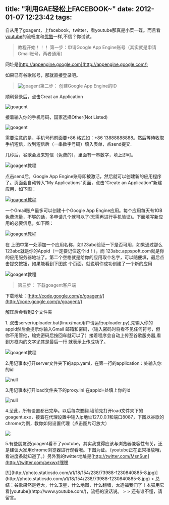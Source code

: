 title: "利用GAE轻松上FACEBOOK~"
date: 2012-01-07 12:23:42
tags:
---

自从用了goagent，上facebook，twitter，看youtube那真是小菜一碟。而且看[youtube](http://www.youtube.com/)的流畅度和[优酷](http://www.youku.com/)一样,不信？你试试。
> 教程开始！！！
> 第一步：申请Google App Engine账号（其实就是申请Gmail账号，两者通用）

网址是[http://appengine.google.com](http://appengine.google.com/)

如果已有谷歌账号，那就直接登录吧。
> ![goagent](http://photo.staticsdo.com/a1/430/388/226/69589-1230840885-8.png)第二步： 创建Google App Engine的ID

顺利登录后，点击Creat an Application

![goagent](http://photo.staticsdo.com/a1/494/113/394/69577-1230840885-8.png)

接着输入你的手机号码，国家选择Other(Not Listed)

![goagent](http://photo.staticsdo.com/a1/466/372/76/69578-1230840885-8.png)

需要注意的是，手机号码前面要+86 格式如：+86 13888888888。然后等待收取手机短信，收到短信后（一串数字号码）填入表单，点send提交.

几秒后，谷歌会发来短信（免费的），里面有一串数字，填上即可。

![goagent教程](http://photo.staticsdo.com/a1/110/124/392/73870-1230840885-8.png)

点击send后，Google App Engine账号即被激活，然后就可以创建新的应用程序了。页面会自动转入“My Applications”页面，点击“Create an Application”新建应用，如下图：

[![goagent教程](http://photo.staticsdo.com/a1/46/345/509/73804-1230840885-8.jpg)](http://photo.staticsdo.com/a1/46/345/509/73804-1230840885-8.jpg)

一个Gmail账户最多可以创建十个Google App Engine应用。每个应用每天有1GB免费流量，不够的话，多申请几个就可以了(无需再进行手机验证)。下面填写新应用的必要信息，如下图：

[![goagent教程](http://photo.staticsdo.com/a1/18/143/330/73838-1230840885-8.jpg)](http://photo.staticsdo.com/a1/18/143/330/73838-1230840885-8.jpg)

在 上图中第一处添加一个应用名称，如123abc验证一下是否可用，如果通过那么123abc就是你的Appid（一定要记住这个id！），而 123abc.appspoft.com就是你的应用服务器地址了。第二个空格就是给你的应用取个名字，可以随便填，最后点击提交按钮，如果能看到下图这 个页面，就说明你成功创建了一个新的应用

![goagent教程](http://photo.staticsdo.com/a1/210/176/111/73803-1230840885-8.jpg)
> 第三步： 下载goagent客户端

下载地址：[http://code.google.com/p/goagent/](http://code.google.com/p/goagent/)

解压后会看到2个文件夹

1\. 双击server\uploader.bat(linux/mac用户请运行uploader.py),先输入你的appid然后会提示你输入Gmail 邮箱和密码，（输入密码时将看不见任何符号，但你不用管他，输完密码后按回车就可以了）接着程序会自动上传至谷歌服务器,看到方框内的文字尤其是最后一行 就表示上传成功了。

![goagent教程](http://photo.staticsdo.com/a1/210/202/120/73883-1230840885-8.png)

2.用记事本打开server文件夹下的app.yaml，在第一行的application：处输入你的id

![null](http://photo.staticsdo.com/a1/146/421/36/69584-1230840885-8.png)

3.用记事本打开load文件夹下的proxy.ini 在appid=处填上你的id

![null](http://photo.staticsdo.com/a1/210/60/157/69585-1230840885-8.png)

4.至此，所有设置都已完毕。以后每次要翻.墙前先打开load文件夹下的goagent.exe，接着在代理设置中输入ip地址127.0.0.1和端口8087，下图以谷歌的chrome为例，教你如何设置代理（点击图片可放大）

[![](http://photo.staticsdo.com/a1/46/110/475/73989-1230840885-8.jpg)](http://photo.staticsdo.com/a1/46/110/475/73989-1230840885-8.jpg)

5.有些朋友说goagent看不了youtube，其实我觉得应该与浏览器兼容性有关，还是建议大家用chrome浏览器进行观看哦。下图为证。（youtube正在正常播放哦，看进度条就知道了。）另外我的twitter地址是[http://twitter.com/MsnSun](http://twitter.com/aexwx)嘿嘿
<p>[![](http://photo.staticsdo.com/a1/18/154/238/73988-1230840885-8.jpg)](http://photo.staticsdo.com/a1/18/154/238/73988-1230840885-8.jpg)
> 总结：谷歌果然是老大，什么卫星，什么地图，什么翻墙，太造福我们了！本猫用它看[youtube](http://www.youtube.com/)，流畅的没话说。
> 
> 还有谁不懂，请留言。